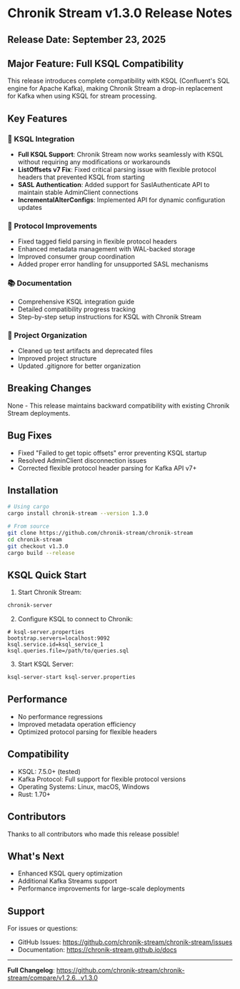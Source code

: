 # Chronik Stream v1.3.0 Release Notes

## Release Date: September 23, 2025

## Major Feature: Full KSQL Compatibility

This release introduces complete compatibility with KSQL (Confluent's SQL engine for Apache Kafka), making Chronik Stream a drop-in replacement for Kafka when using KSQL for stream processing.

## Key Features

### 🎯 KSQL Integration
- **Full KSQL Support**: Chronik Stream now works seamlessly with KSQL without requiring any modifications or workarounds
- **ListOffsets v7 Fix**: Fixed critical parsing issue with flexible protocol headers that prevented KSQL from starting
- **SASL Authentication**: Added support for SaslAuthenticate API to maintain stable AdminClient connections
- **IncrementalAlterConfigs**: Implemented API for dynamic configuration updates

### 🔧 Protocol Improvements
- Fixed tagged field parsing in flexible protocol headers
- Enhanced metadata management with WAL-backed storage
- Improved consumer group coordination
- Added proper error handling for unsupported SASL mechanisms

### 📚 Documentation
- Comprehensive KSQL integration guide
- Detailed compatibility progress tracking
- Step-by-step setup instructions for KSQL with Chronik Stream

### 🧹 Project Organization
- Cleaned up test artifacts and deprecated files
- Improved project structure
- Updated .gitignore for better organization

## Breaking Changes
None - This release maintains backward compatibility with existing Chronik Stream deployments.

## Bug Fixes
- Fixed "Failed to get topic offsets" error preventing KSQL startup
- Resolved AdminClient disconnection issues
- Corrected flexible protocol header parsing for Kafka API v7+

## Installation

```bash
# Using cargo
cargo install chronik-stream --version 1.3.0

# From source
git clone https://github.com/chronik-stream/chronik-stream
cd chronik-stream
git checkout v1.3.0
cargo build --release
```

## KSQL Quick Start

1. Start Chronik Stream:
```bash
chronik-server
```

2. Configure KSQL to connect to Chronik:
```properties
# ksql-server.properties
bootstrap.servers=localhost:9092
ksql.service.id=ksql_service_1
ksql.queries.file=/path/to/queries.sql
```

3. Start KSQL Server:
```bash
ksql-server-start ksql-server.properties
```

## Performance
- No performance regressions
- Improved metadata operation efficiency
- Optimized protocol parsing for flexible headers

## Compatibility
- KSQL: 7.5.0+ (tested)
- Kafka Protocol: Full support for flexible protocol versions
- Operating Systems: Linux, macOS, Windows
- Rust: 1.70+

## Contributors
Thanks to all contributors who made this release possible!

## What's Next
- Enhanced KSQL query optimization
- Additional Kafka Streams support
- Performance improvements for large-scale deployments

## Support
For issues or questions:
- GitHub Issues: https://github.com/chronik-stream/chronik-stream/issues
- Documentation: https://chronik-stream.github.io/docs

---

**Full Changelog**: https://github.com/chronik-stream/chronik-stream/compare/v1.2.6...v1.3.0